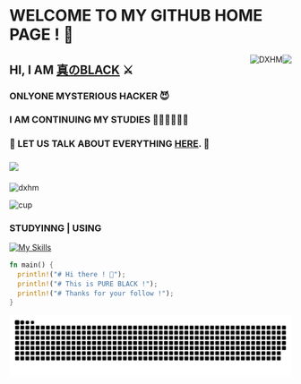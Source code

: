 # WELCOME TO MY GITHUB HOME PAGE ! 👋



<img align='right' src='https://github-readme-stats.vercel.app/api?username=DXHM&show_icons=true&&theme=default&hide=["contribs"]&&hide_title=true' /> 
<p><img align="right" src="https://github-readme-streak-stats.herokuapp.com/?user=DXHM" alt="DXHM" /></p>

## HI, I AM [真のBLACK](https://pureblack.eu.org/about) ⚔
### ONLYONE MYSTERIOUS HACKER 😈
### I AM CONTINUING MY STUDIES 👨🏻‍💻👩🏻‍💻

### 💬 LET US TALK ABOUT EVERYTHING [HERE](https://github.com/DXHM/DXHM/issues). 🤤

### ![](https://visitor-badge.laobi.icu/badge?page_id=DXHM.DXHM)

![dxhm](https://count.getloli.com/get/@dxhm?theme=rule34)

![cup](https://github-profile-trophy.vercel.app/?username=dxhm&theme=dark_lover)

### STUDYINNG | USING

[![My Skills](https://skillicons.dev/icons?i=c,python,linux,markdown,rust,java,git,js,html,css,github,arduino,vim,visualstudio,vscode,eclipse,idea)](https://pureblack.eu.org/about)

```rust
fn main() {
  println!("# Hi there ! 👋");
  println!("# This is PURE BLACK !");
  println!("# Thanks for your follow !");
}
```

![snake](https://raw.githubusercontent.com/DXHM/DXHM/main/ation/github-contribution-grid-snake.svg)
